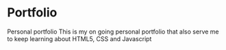 # Portfolio
Personal portfolio
This is my on going personal portfolio that also serve me to keep learning about HTML5, CSS and Javascript
